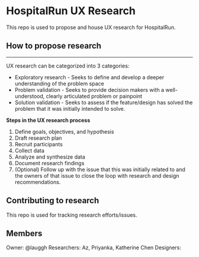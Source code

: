 # HospitalRun UX Research
This repo is used to propose and house UX research for HospitalRun.

## How to propose research
----

UX research can be categorized into 3 categories: 
- Exploratory research - Seeks to define and develop a deeper understanding of the problem space 
- Problem validation - Seeks to provide decision makers with a well-understood, clearly articulated problem or painpoint
- Solution validation - Seeks to assess if the feature/design has solved the problem that it was initially intended to solve.

**Steps in the UX research process**
1. Define goals, objectives, and hypothesis
2. Draft research plan
3. Recruit participants
4. Collect data
5. Analyze and synthesize data
6. Document research findings
7. (Optional) Follow up with the issue that this was initially related to and the owners of that issue to close the loop with research and design recommendations. 

## Contributing to research
This repo is used for tracking research efforts/issues. 

## Members
Owner: @lauggh
Researchers: Az, Priyanka, Katherine Chen
Designers: 
